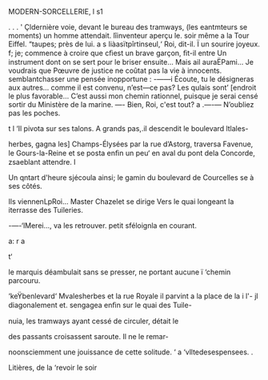   

  MODERN-SORCELLERIE, l s1

    
    
   

 

. . .  '  Çldernière voie, devant le bureau des tramways, (les
 eantmteurs  se moments) un homme attendait.
   lîinventeur aperçu le. soir même a la Tour Eiffel.
“taupes;  près de lui. a
s   Iiàasïtpîrtinseul,‘ Roi, dit-il.
 Ï   un sourire joyeux.
 f; je; commence à croire que cﬁest un brave garçon, ﬁt-il entre
 Un instrument dont on se sert pour le briser ensuite... Mais
ail auraËPami... Je voudrais que Pœuvre de justice ne coûtat pas la vie à
 innocents.
  semblantchasser une pensée inopportune :
-——i Écoute, tu le désigneras aux autres... comme il est convenu, n’est—ce
pas? Les qulais sont’ [endroit le plus favorable... C’est aussi mon chemin
rationnel, puisque je serai censé sortir du Ministère de la marine.
—- Bien, Roi, c'est tout?
a .—-—  N’oubliez pas les poches.

t l ‘Il pivota sur ses talons. A grands pas,.il descendit le boulevard ltlales-

herbes, gagna les] Champs-Élysées par la rue d’Astorg, traversa Favenue, le
 Gours-la-Reine et se posta enﬁn un peu‘ en aval du pont dela Concorde,
zsaeblant attendre. l

Un qntart d'heure sjécoula ainsi; le gamin du boulevard de Courcelles se
 à ses côtés.

 Ils viennenLpRoi... Master Chazelet se dirige Vers le quai longeant la
iterrasse des Tuileries.

-—-‘lMerei..., va les retrouver.
  petit sféloignla en courant.

a: r a

t‘

  
  
  

   
    
 
 
  
 

 le marquis déambulait sans se presser, ne portant aucune
ï  ‘chemin parcouru.

‘keŸbenlevard‘ Mvalesherbes et la rue Royale il parvint a la place de la
i l'- jl  diagonalement et. sengagea enﬁn sur le quai des Tuile-

   nuia, les tramways ayant cessé de circuler, détait le

des passants croisassent saroute. Il ne le remar-

noonsciemment une jouissance de cette solitude.
‘ a ‘vlltedesespensees. .

  Litières, de la ‘revoir le soir

  

 
 

 

